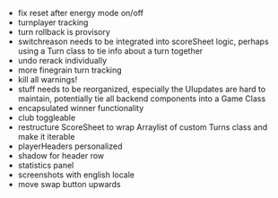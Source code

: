 - fix reset after energy mode on/off
- turnplayer tracking
- turn rollback is provisory
- switchreason needs to be integrated into scoreSheet logic, perhaps using a Turn class to tie info about a turn together
- undo rerack individually
- more finegrain turn tracking
- kill all warnings!
- stuff needs to be reorganized, especially the UIupdates are hard to maintain, potentially tie all backend components into a Game Class
- encapsulated winner functionality
- club toggleable
- restructure ScoreSheet to wrap Arraylist of custom Turns class and make it iterable
- playerHeaders personalized
- shadow for header row
- statistics panel
- screenshots with english locale
- move swap button upwards